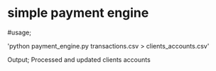 # simple payment engine

#usage; 

'python payment_engine.py transactions.csv > clients_accounts.csv'

Output; 
Processed and updated clients accounts 

